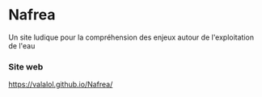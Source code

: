 # Nafrea
Un site ludique pour la compréhension des enjeux autour de l'exploitation de l'eau

### Site web
https://valalol.github.io/Nafrea/
